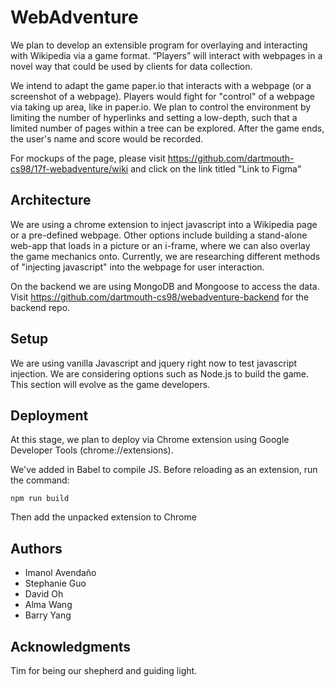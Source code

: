 # WebAdventure

We plan to develop an extensible program for overlaying and interacting with Wikipedia via a game format. “Players” will interact with webpages in a novel way that could be used by clients for data collection.

We intend to adapt the game paper.io that interacts with a webpage (or a screenshot of a webpage). Players would fight for "control" of a webpage via taking up area, like in paper.io. We plan to control the environment by limiting the number of hyperlinks and setting a low-depth, such that a limited number of pages within a tree can be explored. After the game ends, the user's name and score would be recorded.

For mockups of the page, please visit https://github.com/dartmouth-cs98/17f-webadventure/wiki and click on the link titled "Link to Figma"

## Architecture

We are using a chrome extension to inject javascript into a Wikipedia page or a pre-defined webpage. Other options include building a stand-alone web-app that loads in a picture or an i-frame, where we can also overlay the game mechanics onto. Currently, we are researching different methods of "injecting javascript" into the webpage for user interaction.

On the backend we are using MongoDB and Mongoose to access the data. Visit https://github.com/dartmouth-cs98/webadventure-backend for the backend repo.

## Setup

We are using vanilla Javascript and jquery right now to test javascript injection. We are considering options such as Node.js to build the game. This section will evolve as the game developers.

## Deployment

At this stage, we plan to deploy via Chrome extension using Google Developer Tools (chrome://extensions).

We've added in Babel to compile JS. Before reloading as an extension, run the command:
```
npm run build
```
Then add the unpacked extension to Chrome

## Authors

* Imanol Avendaño
* Stephanie Guo
* David Oh
* Alma Wang
* Barry Yang

## Acknowledgments
Tim for being our shepherd and guiding light.

